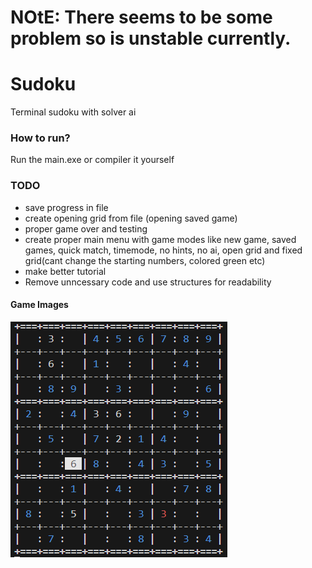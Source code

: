 # NOtE: There seems to be some problem so is unstable currently.

# Sudoku
Terminal sudoku with solver ai 
### How to run?
Run the main.exe or compiler it yourself

### TODO
- save progress in file
- create opening grid from file (opening saved game)
- proper game over and testing
- create proper main menu with game modes like new game, saved games, quick match, timemode, no hints, no ai, open grid and fixed grid(cant change the starting numbers, colored green etc)
- make better tutorial
- Remove unncessary code and use structures for readability 

#### Game Images

![Alt text](./board.png)
